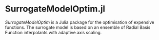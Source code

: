 # SurrogateModelOptim.jl
*SurrogateModelOptim* is a Julia package for the optimisation of expensive functions. 
The surrogate model is based on an ensemble of Radial Basis Function interpolants with adaptive axis scaling.